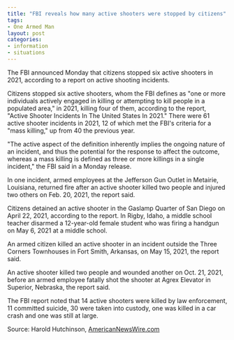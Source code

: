 ```yaml
---
title: "FBI reveals how many active shooters were stopped by citizens"
tags:
- One Armed Man
layout: post
categories:
- information
- situations
---
```


The FBI announced Monday that citizens stopped six active shooters in 2021, according to a report on active shooting incidents.

Citizens stopped six active shooters, whom the FBI defines as "one or more individuals actively engaged in killing or attempting to kill people in a populated area," in 2021, killing four of them, according to the report, "Active Shooter Incidents In The United States In 2021." There were 61 active shooter incidents in 2021, 12 of which met the FBI's criteria for a "mass killing," up from 40 the previous year.

"The active aspect of the definition inherently implies the ongoing nature of an incident, and thus the potential for the response to affect the outcome, whereas a mass killing is defined as three or more killings in a single incident," the FBI said in a Monday release.

In one incident, armed employees at the Jefferson Gun Outlet in Metairie, Louisiana, returned fire after an active shooter killed two people and injured two others on Feb. 20, 2021, the report said.

Citizens detained an active shooter in the Gaslamp Quarter of San Diego on April 22, 2021, according to the report. In Rigby, Idaho, a middle school teacher disarmed a 12-year-old female student who was firing a handgun on May 6, 2021 at a middle school.

An armed citizen killed an active shooter in an incident outside the Three Corners Townhouses in Fort Smith, Arkansas, on May 15, 2021, the report said.

An active shooter killed two people and wounded another on Oct. 21, 2021, before an armed employee fatally shot the shooter at Agrex Elevator in Superior, Nebraska, the report said.

The FBI report noted that 14 active shooters were killed by law enforcement, 11 committed suicide, 30 were taken into custody, one was killed in a car crash and one was still at large.

Source: Harold Hutchinson, [AmericanNewsWire.com](https://americanwirenews.com/fbi-reveals-how-many-active-shooters-were-stopped-by-citizens/)